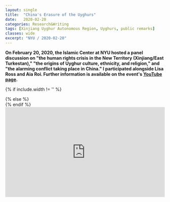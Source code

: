 ```yaml
---
layout: single
title:  "China's Erasure of the Uyghurs"
date:   2020-02-20
categories: Research&Writing
tags: [Xinjiang Uyghur Autonomous Region, Uyghurs, public remarks]
classes: wide
excerpt: "NYU / 2020-02-20"
---
```

<style>
div.ytcontainer {
    position: relative;
    width: 100%;
    height: 0;
    padding-bottom: 56.25%;
}
iframe.yt {
    position: absolute;
    top: 0;
    left: 0;
    width: 100%;
    height: 100%;
    border: 0;
}
</style>


**On February 20, 2020, the Islamic Center at NYU hosted a panel discussion on "the human rights crisis in the New Territory (Xinjiang/East Turkestan)," "the origins of Uyghur culture, ethnicity, and religion," and "the alarming conflict taking place in China." I participated alongside Lisa Ross and Aia Roi. Further information is available on the event's [YouTube page](https://www.youtube.com/watch?v=c8qnrhAegf0).**


{% if include.width != '' %}
  <div style="width: {{include.width}}; margin:0 auto;">
{% else %}
  <div>
{% endif %}
  <div class="ytcontainer">
    <iframe class="yt" allowfullscreen src="https://www.youtube.com/embed/c8qnrhAegf0"></iframe>
  </div>
</div>
